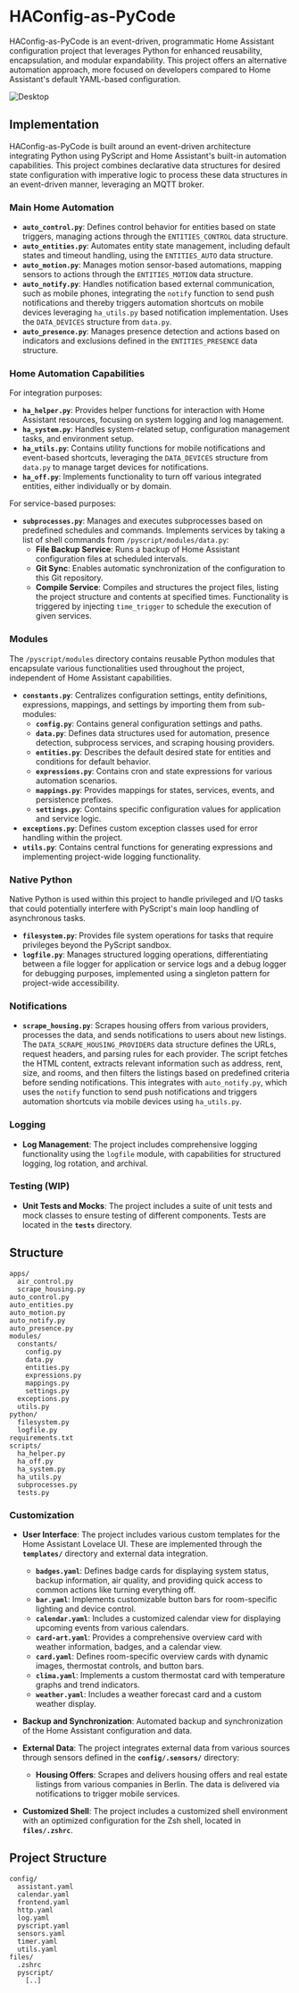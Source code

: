 # HAConfig-as-PyCode

HAConfig-as-PyCode is an event-driven, programmatic Home Assistant configuration project that leverages Python for enhanced reusability, encapsulation, and modular expandability. This project offers an alternative automation approach, more focused on developers compared to Home Assistant's default YAML-based configuration.

![Desktop](www/overview-desktop.png)

## Implementation

HAConfig-as-PyCode is built around an event-driven architecture integrating Python using PyScript and Home Assistant's built-in automation capabilities. This project combines declarative data structures for desired state configuration with imperative logic to process these data structures in an event-driven manner, leveraging an MQTT broker.

### Main Home Automation

- **`auto_control.py`**: Defines control behavior for entities based on state triggers, managing actions through the `ENTITIES_CONTROL` data structure.
- **`auto_entities.py`**: Automates entity state management, including default states and timeout handling, using the `ENTITIES_AUTO` data structure.
- **`auto_motion.py`**: Manages motion sensor-based automations, mapping sensors to actions through the `ENTITIES_MOTION` data structure.
- **`auto_notify.py`**: Handles notification based external communication, such as mobile phones, integrating the `notify` function to send push notifications and thereby triggers automation shortcuts on mobile devices leveraging `ha_utils.py` based notification implementation.  Uses the `DATA_DEVICES` structure from `data.py`.
- **`auto_presence.py`**: Manages presence detection and actions based on indicators and exclusions defined in the `ENTITIES_PRESENCE` data structure.

### Home Automation Capabilities

For integration purposes:
- **`ha_helper.py`**: Provides helper functions for interaction with Home Assistant resources, focusing on system logging and log management.
- **`ha_system.py`**: Handles system-related setup, configuration management tasks, and environment setup.
- **`ha_utils.py`**: Contains utility functions for mobile notifications and event-based shortcuts, leveraging the `DATA_DEVICES` structure from `data.py` to manage target devices for notifications.
- **`ha_off.py`**: Implements functionality to turn off various integrated entities, either individually or by domain.

For service-based purposes:
- **`subprocesses.py`**: Manages and executes subprocesses based on predefined schedules and commands. Implements services by taking a list of shell commands from `/pyscript/modules/data.py`:
  - **File Backup Service**: Runs a backup of Home Assistant configuration files at scheduled intervals.
  - **Git Sync**: Enables automatic synchronization of the configuration to this Git repository.
  - **Compile Service**: Compiles and structures the project files, listing the project structure and contents at specified times.
  Functionality is triggered by injecting `time_trigger` to schedule the execution of given services.

### Modules

The `/pyscript/modules` directory contains reusable Python modules that encapsulate various functionalities used throughout the project, independent of Home Assistant capabilities.

- **`constants.py`**: Centralizes configuration settings, entity definitions, expressions, mappings, and settings by importing them from sub-modules:
  - **`config.py`**: Contains general configuration settings and paths.
  - **`data.py`**: Defines data structures used for automation, presence detection, subprocess services, and scraping housing providers.
  - **`entities.py`**: Describes the default desired state for entities and conditions for default behavior.
  - **`expressions.py`**: Contains cron and state expressions for various automation scenarios.
  - **`mappings.py`**: Provides mappings for states, services, events, and persistence prefixes.
  - **`settings.py`**: Contains specific configuration values for application and service logic.
- **`exceptions.py`**: Defines custom exception classes used for error handling within the project.
- **`utils.py`**: Contains central functions for generating expressions and implementing project-wide logging functionality.

### Native Python

Native Python is used within this project to handle privileged and I/O tasks that could potentially interfere with PyScript's main loop handling of asynchronous tasks.

- **`filesystem.py`**: Provides file system operations for tasks that require privileges beyond the PyScript sandbox.
- **`logfile.py`**: Manages structured logging operations, differentiating between a file logger for application or service logs and a debug logger for debugging purposes, implemented using a singleton pattern for project-wide accessibility.

### Notifications

- **`scrape_housing.py`**: Scrapes housing offers from various providers, processes the data, and sends notifications to users about new listings. The `DATA_SCRAPE_HOUSING_PROVIDERS` data structure defines the URLs, request headers, and parsing rules for each provider. The script fetches the HTML content, extracts relevant information such as address, rent, size, and rooms, and then filters the listings based on predefined criteria before sending notifications. This integrates with `auto_notify.py`, which uses the `notify` function to send push notifications and triggers automation shortcuts via mobile devices using `ha_utils.py`.

### Logging

- **Log Management**: The project includes comprehensive logging functionality using the `logfile` module, with capabilities for structured logging, log rotation, and archival.

### Testing (WIP)

- **Unit Tests and Mocks**: The project includes a suite of unit tests and mock classes to ensure testing of different components. Tests are located in the **`tests`** directory.

## Structure

```plaintext
apps/
  air_control.py
  scrape_housing.py
auto_control.py
auto_entities.py
auto_motion.py
auto_notify.py
auto_presence.py
modules/
  constants/
    config.py
    data.py
    entities.py
    expressions.py
    mappings.py
    settings.py
  exceptions.py
  utils.py
python/
  filesystem.py
  logfile.py
requirements.txt
scripts/
  ha_helper.py
  ha_off.py
  ha_system.py
  ha_utils.py
  subprocesses.py
  tests.py
```

### Customization

- **User Interface**: The project includes various custom templates for the Home Assistant Lovelace UI. These are implemented through the **`templates/`** directory and external data integration.

    - **`badges.yaml`**: Defines badge cards for displaying system status, backup information, air quality, and providing quick access to common actions like turning everything off.
    - **`bar.yaml`**: Implements customizable button bars for room-specific lighting and device control.
    - **`calendar.yaml`**: Includes a customized calendar view for displaying upcoming events from various calendars.
    - **`card-art.yaml`**: Provides a comprehensive overview card with weather information, badges, and a calendar view.
    - **`card.yaml`**: Defines room-specific overview cards with dynamic images, thermostat controls, and button bars.
    - **`clima.yaml`**: Implements a custom thermostat card with temperature graphs and trend indicators.
    - **`weather.yaml`**: Includes a weather forecast card and a custom weather display.

- **Backup and Synchronization**: Automated backup and synchronization of the Home Assistant configuration and data.

- **External Data**: The project integrates external data from various sources through sensors defined in the **`config/.sensors/`** directory:
  
  - **Housing Offers**: Scrapes and delivers housing offers and real estate listings from various companies in Berlin. The data is delivered via notifications to trigger mobile services.

- **Customized Shell**: The project includes a customized shell environment with an optimized configuration for the Zsh shell, located in **`files/.zshrc`**.

## Project Structure

```plaintext
config/
  assistant.yaml
  calendar.yaml
  frontend.yaml
  http.yaml
  log.yaml
  pyscript.yaml
  sensors.yaml
  timer.yaml
  utils.yaml
files/
  .zshrc
  pyscript/
    [..]
```
